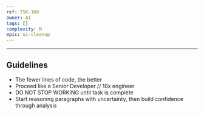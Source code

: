 ```yaml
---
ref: TSK-168
owner: AI
tags: []
complexity: M
epic: ui-cleanup
---
```


---

## Guidelines

- The fewer lines of code, the better
- Proceed like a Senior Developer // 10x engineer
- DO NOT STOP WORKING until task is complete
- Start reasoning paragraphs with uncertainty, then build confidence through analysis
